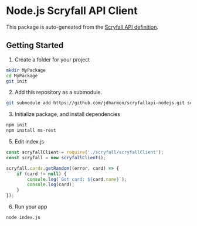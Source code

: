 # Node.js Scryfall API Client

This package is auto-geneated from the [Scryfall API definition](https://github.com/jdharmon/scryfallapi).

## Getting Started

1. Create a folder for your project

```sh
mkdir MyPackage
cd MyPackage
git init
```

2. Add this repository as a submodule.

```sh
git submodule add https://github.com/jdharmon/scryfallapi-nodejs.git scryfall
```

3. Initialize package, and install dependencies

```sh
npm init
npm install ms-rest
```

5. Edit index.js

```js
const scryfallClient = require('./scryfall/scryfallClient');
const scryfall = new scryfallClient();

scryfall.cards.getRandom((error, card) => {
    if (card != null) {
        console.log(`Got card: ${card.name}`);
        console.log(card);
    }
});
```

6. Run your app

```sh
node index.js
```